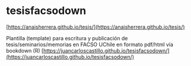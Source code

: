 # tesisfacsodown


[https://anaisherrera.github.io/tesis/](https://anaisherrera.github.io/tesis/)


Plantilla (template) para escritura y publicación de tesis/seminarios/memorias en FACSO UChile en formato pdf/html vía bookdown  (R)
[https://juancarloscastillo.github.io/tesisfacsodown/](https://juancarloscastillo.github.io/tesisfacsodown/)

